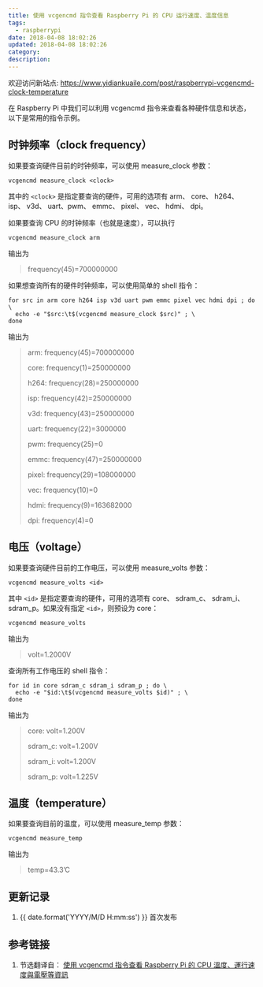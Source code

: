 ```yaml
---
title: 使用 vcgencmd 指令查看 Raspberry Pi 的 CPU 运行速度、温度信息
tags:
  - raspberrypi
date: 2018-04-08 18:02:26
updated: 2018-04-08 18:02:26
category:
description:
---
```


欢迎访问新站点: <https://www.yidiankuaile.com/post/raspberrypi-vcgencmd-clock-temperature>

在 Raspberry Pi 中我们可以利用 vcgencmd 指令来查看各种硬件信息和状态，以下是常用的指令示例。

<!-- more -->

## 时钟频率（clock frequency）

如果要查询硬件目前的时钟频率，可以使用 measure_clock 参数：
```
vcgencmd measure_clock <clock>
```

其中的 `<clock>` 是指定要查询的硬件，可用的选项有 arm、 core、 h264、 isp、 v3d、 uart、pwm、 emmc、 pixel、 vec、 hdmi、 dpi。

如果要查询 CPU 的时钟频率（也就是速度），可以执行

```
vcgencmd measure_clock arm
```

输出为

> frequency(45)=700000000

如果想查询所有的硬件时钟频率，可以使用简单的 shell 指令：

```
for src in arm core h264 isp v3d uart pwm emmc pixel vec hdmi dpi ; do \
  echo -e "$src:\t$(vcgencmd measure_clock $src)" ; \
done
```

输出为

> arm: frequency(45)=700000000
>
> core: frequency(1)=250000000
>
> h264: frequency(28)=250000000
>
> isp: frequency(42)=250000000
>
> v3d: frequency(43)=250000000
>
> uart: frequency(22)=3000000
>
> pwm: frequency(25)=0
>
> emmc: frequency(47)=250000000
>
> pixel: frequency(29)=108000000
>
> vec: frequency(10)=0
>
> hdmi: frequency(9)=163682000
>
> dpi: frequency(4)=0

## 电压（voltage）

如果要查询硬件目前的工作电压，可以使用 measure_volts 参数：

```
vcgencmd measure_volts <id>
```

其中 `<id>` 是指定要查询的硬件，可用的选项有 core、 sdram_c、 sdram_i、 sdram_p。如果没有指定 `<id>`，则预设为 core：

```
vcgencmd measure_volts
```

输出为

> volt=1.2000V

查询所有工作电压的 shell 指令：

```
for id in core sdram_c sdram_i sdram_p ; do \
  echo -e "$id:\t$(vcgencmd measure_volts $id)" ; \
done
```

输出为

> core: volt=1.200V
>
> sdram_c: volt=1.200V
>
> sdram_i: volt=1.200V
>
> sdram_p: volt=1.225V

## 温度（temperature）

如果要查询目前的温度，可以使用 measure_temp 参数：

```
vcgencmd measure_temp
```
输出为

> temp=43.3’C

## 更新记录

1. {{ date.format('YYYY/M/D H:mm:ss') }} 首次发布

## 参考链接

1. 节选翻译自： [使用 vcgencmd 指令查看 Raspberry Pi 的 CPU 溫度、運行速度與電壓等資訊](https://blog.gtwang.org/iot/raspberry-pi-vcgencmd-hardware-information/)
